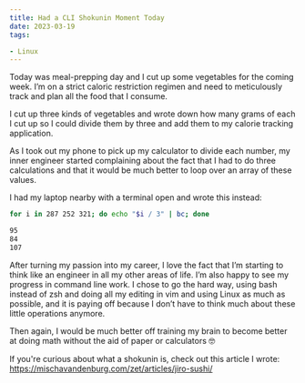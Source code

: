```yaml
---
title: Had a CLI Shokunin Moment Today
date: 2023-03-19
tags:

- Linux
---
```


Today was meal-prepping day and I cut up some vegetables for the coming week. I’m on a strict caloric restriction regimen and need to meticulously track and plan all the food that I consume.


I cut up three kinds of vegetables and wrote down how many grams of each I cut up so I could divide them by three and add them to my calorie tracking application.


As I took out my phone to pick up my calculator to divide each number, my inner engineer started complaining about the fact that I had to do three calculations and that it would be much better to loop over an array of these values.

I had my laptop nearby with a terminal open and wrote this instead:

```bash
for i in 287 252 321; do echo "$i / 3" | bc; done

95
84
107
```

After turning my passion into my career, I love the fact that I’m starting to think like an engineer in all my other areas of life. I’m also happy to see my progress in command line work. I chose to go the hard way, using bash instead of zsh and doing all my editing in vim and using Linux as much as possible, and it is paying off because I don’t have to think much about these little operations anymore.


Then again, I would be much better off training my brain to become better at doing math without the aid of paper or calculators 🤓 

If you're curious about what a shokunin is, check out this article I wrote: https://mischavandenburg.com/zet/articles/jiro-sushi/
